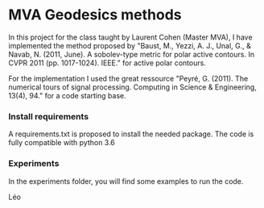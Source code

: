 # MVA Geodesics methods

In this project for the class taught by Laurent Cohen (Master MVA), I have implemented the method proposed by
"Baust, M., Yezzi, A. J., Unal, G., & Navab, N. (2011, June).
A sobolev-type metric for polar active contours. In CVPR 2011 (pp. 1017-1024). IEEE." for active polar contours.

For the implementation I used the great ressource "Peyré, G. (2011). The numerical tours of signal processing. Computing in Science & Engineering, 13(4), 94." for a code starting base.


### Install requirements
A requirements.txt is proposed to install the needed package.
The code is fully compatible with python 3.6

### Experiments

In the experiments folder, you will find some examples to run the code.


Léo
